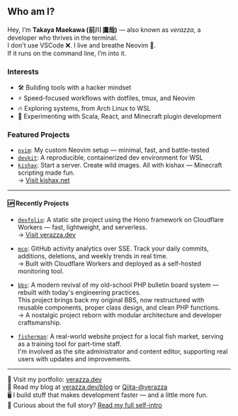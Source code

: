 ## Who am I?

Hey, I’m **Takaya Maekawa (前川 鷹哉)** — also known as *verazza*, a developer who thrives in the terminal.  
I don't use VSCode ❌. I live and breathe Neovim 💨.  
If it runs on the command line, I’m into it.

### Interests

- 🛠 Building tools with a hacker mindset  
- ⚡ Speed-focused workflows with dotfiles, tmux, and Neovim  
- 🔥 Exploring systems, from Arch Linux to WSL  
- 🧪 Experimenting with Scala, React, and Minecraft plugin development  

### Featured Projects

- [`nvim`](https://github.com/verazza/nvim): My custom Neovim setup — minimal, fast, and battle-tested  
- [`devkit`](https://github.com/verazza/devkit): A reproducible, containerized dev environment for WSL  
- [`kishax`](https://github.com/verazza/kishax): Start a server. Create wild images. All with kishax — Minecraft scripting made fun.  
  → [Visit kishax.net](https://kishax.net/)  

---

#### 🆙 Recently Projects

- [`devfolio`](https://github.com/verazza/devfolio): A static site project using the Hono framework on Cloudflare Workers — fast, lightweight, and serverless.  
  → [Visit verazza.dev](https://verazza.dev/)

- [`mcp`](https://github.com/verazza/mcp): GitHub activity analytics over SSE. Track your daily commits, additions, deletions, and weekly trends in real time.  
  → Built with Cloudflare Workers and deployed as a self-hosted monitoring tool.

- [`bbs`](https://github.com/verazza/bbs): A modern revival of my old-school PHP bulletin board system — rebuilt with today's engineering practices.  
  This project brings back my original BBS, now restructured with reusable components, proper class design, and clean PHP functions.  
  → A nostalgic project reborn with modular architecture and developer craftsmanship.

- [`fisherman`](https://github.com/verazza/fisherman): A real-world website project for a local fish market, serving as a training tool for part-time staff.  
  I'm involved as the site administrator and content editor, supporting real users with updates and improvements.

---

📁 Visit my portfolio: [verazza.dev](https://verazza.dev)  
📖 Read my blog at [verazza.dev/blog](https://verazza.dev/blog) or [Qiita-@verazza](https://qiita.com/verazza)  
🖥 I build stuff that makes development faster — and a little more fun.  
👀 Curious about the full story? [Read my full self-intro](https://github.com/verazza/verazza/blob/main/README_FULL.md)
